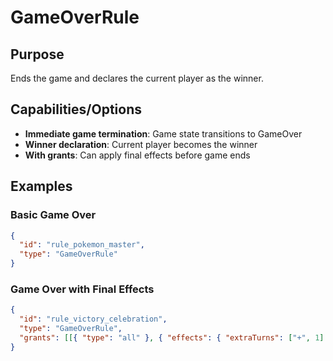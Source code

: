 # GameOverRule

## Purpose

Ends the game and declares the current player as the winner.

## Capabilities/Options

- **Immediate game termination**: Game state transitions to GameOver
- **Winner declaration**: Current player becomes the winner
- **With grants**: Can apply final effects before game ends

## Examples

### Basic Game Over

```json
{
  "id": "rule_pokemon_master",
  "type": "GameOverRule"
}
```

### Game Over with Final Effects

```json
{
  "id": "rule_victory_celebration",
  "type": "GameOverRule",
  "grants": [[{ "type": "all" }, { "effects": { "extraTurns": ["+", 1] } }]]
}
```
